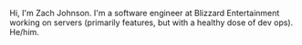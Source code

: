 Hi, I'm Zach Johnson. I'm a software engineer at Blizzard Entertainment working on servers (primarily features, but with a healthy dose of dev ops). He/him.
